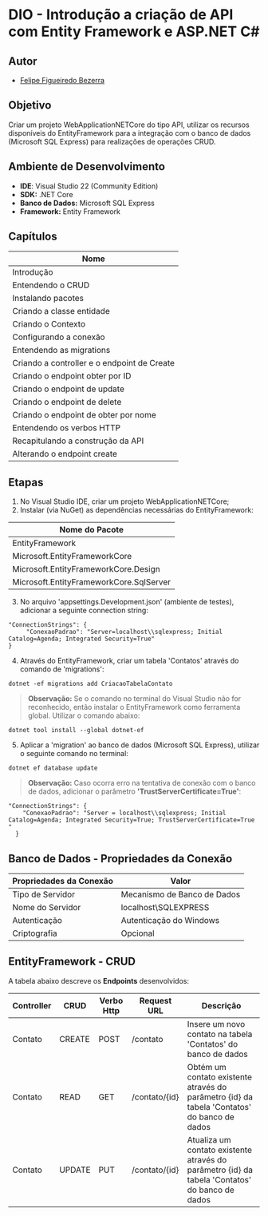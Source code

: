 # DIO - Introdução a criação de API com Entity Framework e ASP.NET C#

## Autor
- [Felipe Figueiredo Bezerra](https://github.com/FigFelipe)

## Objetivo
Criar um projeto WebApplicationNETCore do tipo API, utilizar os recursos disponíveis do EntityFramework para a integração com o banco de dados (Microsoft SQL Express) para realizações de operações CRUD.

## Ambiente de Desenvolvimento

 - **IDE**: Visual Studio 22 (Community Edition)
 - **SDK:** .NET Core
 - **Banco de Dados:** Microsoft SQL Express
 - **Framework:** Entity Framework

## Capítulos

| Nome                                |
|-------------------------------------|
| Introdução                          |
| Entendendo o CRUD                   |
| Instalando pacotes                  |
| Criando a classe entidade           |
| Criando o Contexto                  |
| Configurando a conexão              |
| Entendendo as migrations            |
| Criando a controller e o endpoint de Create |
| Criando o endpoint obter por ID     |
| Criando o endpoint de update        |
| Criando o endpoint de delete        |
| Criando o endpoint de obter por nome|
| Entendendo os verbos HTTP           |
| Recapitulando a construção da API   |
| Alterando o endpoint create         |

## Etapas
1. No Visual Studio IDE, criar um projeto WebApplicationNETCore;
2. Instalar (via NuGet) as dependências necessárias do EntityFramework:

  | Nome do Pacote                         |
  |----------------------------------------|
  | EntityFramework                        |
  | Microsoft.EntityFrameworkCore          |
  | Microsoft.EntityFrameworkCore.Design   |
  | Microsoft.EntityFrameworkCore.SqlServer|

3. No arquivo 'appsettings.Development.json' (ambiente de testes), adicionar a seguinte connection string:
```
"ConnectionStrings": {
     "ConexaoPadrao": "Server=localhost\\sqlexpress; Initial Catalog=Agenda; Integrated Security=True"
}
```

4. Através do EntityFramework, criar um tabela 'Contatos' através do comando de 'migrations':
```
dotnet -ef migrations add CriacaoTabelaContato
```

> **Observação:**
Se o comando no terminal do Visual Studio não for reconhecido, então instalar o EntityFramework como ferramenta global. Utilizar o comando abaixo:
```
dotnet tool install --global dotnet-ef
```

5. Aplicar a 'migration' ao banco de dados (Microsoft SQL Express), utilizar o seguinte comando no terminal:
```   
dotnet ef database update
```
> **Observação:**
Caso ocorra erro na tentativa de conexão com o banco de dados, adicionar o parâmetro **'TrustServerCertificate=True'**:
```
"ConnectionStrings": {
    "ConexaoPadrao": "Server = localhost\\sqlexpress; Initial Catalog=Agenda; Integrated Security=True; TrustServerCertificate=True "
  }
```

## Banco de Dados - Propriedades da Conexão

| Propriedades da Conexão             | Valor |
|-------------------------------------|-------|
| Tipo de Servidor                    | Mecanismo de Banco de Dados |
| Nome do Servidor                    | localhost\SQLEXPRESS |
| Autenticação                        | Autenticação do Windows |
| Criptografia                        | Opcional |

## EntityFramework - CRUD

A tabela abaixo descreve os **Endpoints** desenvolvidos:

| Controller             |CRUD    |Verbo Http |Request URL   | Descrição |
|------------------------|--------|-----------|--------------|-----------|
| Contato                | CREATE | POST      |/contato      | Insere um novo contato na tabela 'Contatos' do banco de dados |
| Contato                | READ   | GET       |/contato/{id} | Obtém um contato existente através do parâmetro {id} da tabela 'Contatos' do banco de dados |
| Contato                | UPDATE | PUT       |/contato/{id} | Atualiza um contato existente através do parâmetro {id} da tabela 'Contatos' do banco de dados |



